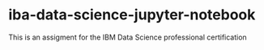 # iba-data-science-jupyter-notebook

This is an assigment for the IBM Data Science professional certification
